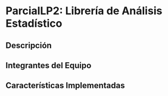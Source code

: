 # ParcialLP2: Librería de Análisis Estadístico

## Descripción

## Integrantes del Equipo

## Características Implementadas
